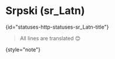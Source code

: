 # Srpski (sr_Latn)
{id="statuses-http-statuses-sr_Latn-title"}

> All lines are translated 😊
>
{style="note"}
